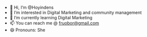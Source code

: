 - 👋 Hi, I’m @Hoyindens
- 👀 I’m interested in Digital Marketing and community management 
- 🌱 I’m currently learning Digital Marketing 
- 📫 You can reach me @ fruobor@gmail.com
- 😄 Pronouns: She

<!---
Hoyindens/Hoyindens is a ✨ special ✨ repository because its `README.md` (this file) appears on your GitHub profile.
You can click the Preview link to take a look at your changes.
--->
